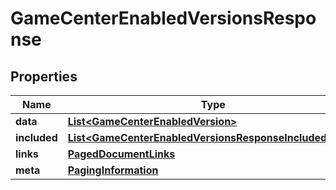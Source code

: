 

# GameCenterEnabledVersionsResponse


## Properties

| Name | Type | Description | Notes |
|------------ | ------------- | ------------- | -------------|
|**data** | [**List&lt;GameCenterEnabledVersion&gt;**](GameCenterEnabledVersion.md) |  |  |
|**included** | [**List&lt;GameCenterEnabledVersionsResponseIncludedInner&gt;**](GameCenterEnabledVersionsResponseIncludedInner.md) |  |  [optional] |
|**links** | [**PagedDocumentLinks**](PagedDocumentLinks.md) |  |  |
|**meta** | [**PagingInformation**](PagingInformation.md) |  |  [optional] |



